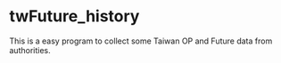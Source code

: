 # twFuture_history
This is a easy program to collect some Taiwan OP and Future data from authorities.
